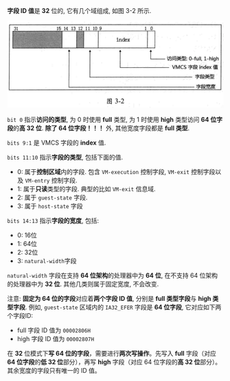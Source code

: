 
**字段 ID 值**是 **32** 位的, 它有几个域组成, 如图 3-2 所示.

![2020-02-25-20-43-06.png](./images/2020-02-25-20-43-06.png)

`bit 0` 指示**访问的类型**, 为 0 时使用 **full** 类型, 为 1 时使用 **high** 类型访问 **64 位字段**的**高 32 位**. **除了 64 位字段！！！** 外, 其他宽度字段都是 **full 类型**. 

`bits 9:1` 是 VMCS 字段的 **index** 值.

`bits 11:10` 指示**字段的类型**, 包括下面的值.

- 0: 属于**控制区域**内的字段. 包含 `VM-execution` 控制字段, `VM-exit` 控制字段以及 `VM-entry` 控制字段.
- 1: 属于**只读**类型的字段. 典型的比如 `VM-exit` 信息域.
- 2: 属于 `guest-state` 字段.
- 3: 属于 `host-state` 字段

`bits 14:13` 指示**字段的宽度**, 包括:

- 0: 16位
- 1: 64位
- 2: 32位
- 3: `natural-width`字段

`natural-width` 字段在支持 **64 位架构**的处理器中为 **64 位**, 在不支持 64 位架构的处理器中为 **32 位**. 其他几类则属于固定宽度, 不会改变.

注意: **固定为 64 位的字段**对应着**两个字段 ID 值**, 分别是 **full 类型字段**与 **high 类型字段**. 例如, `guest-state` 区域内的 `IA32_EFER` 字段是 **64 位字段**, 它对应如下两个字段ID:

* full 字段 ID 值为 `00002806H` 
* high 字段 ID 值为 `00002807H`

在 **32** 位模式下**写 64 位的字段**，需要进行**两次写操作**。先写入 **full** 字段（对应 **64 位字段**的**低 32 位**部分），再写 **high** 字段（对应 64 位字段的**高 32 位**部分）。其余宽度的字段只有唯一的 ID 值。
